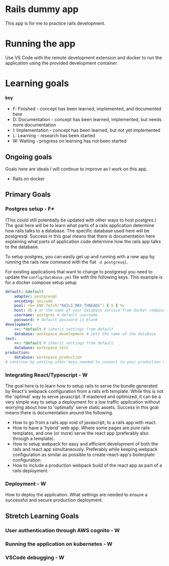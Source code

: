 # Rails dummy app
This app is for me to practice rails development.

# Running the app
Use VS Code with the remote development extension and docker to run the application using the provided development container. 

# Learning goals
#### key
- F: Finished - concept has been learned, implemented, and documented here
- D: Documentation - concept has been learned, implemented, but needs more documentation
- I: Implementation - concept has been learned, but not yet implemented
- L: Learning - research has been started
- W: Waiting - progress on learning has not been started

## Ongoing goals
Goals here are ideals I will continue to improve as I work on this app.
- Rails on docker

## Primary Goals
### Postgres setup - F*
(This could still potentially be updated with other ways to host postgres.)
The goal here will be to learn what parts of a rails application determine how rails talks to a database. The specific database used here will be postgresql. Success in this goal means that there is documentation here explaining what parts of application code determine how the rails app talks to the database.

To setup postgres, you can easily get up and running with a new app by running the rails new command with the flat `-d postgresql`.

For existing applications that want to change to postgresql you need to update the `config/database.yml` file with the following keys. This example is for a docker compose setup setup

```yaml
default: &default
    adapter: postgresql
    encoding: unicode 
    pool: <%= ENV.fetch("RAILS_MAX_THREADS") { 5 } %>
    host: db # or the name of your database service from docker compose this setting will need to change if you are running postgres locally, or not in docker compose
    username: postgres # default username
    password: # default password is blank
development:
    <<: *default # inherit settings from default
    database: workspace_development # sets the name of the database
test:
    <<: *default # inherit settings from default
    database: workspace_test
production:
    database: workspace_production
# continue by setting other keys needed to connect to your production database
```

### Integrating React/Typescript - W
The goal here is to learn how to setup rails to serve the bundle generated by React's webpack configuration from a rails erb template. While this is not the 'optimal' way to serve javascript. If mastered and optimized, it can be a very simple way to setup a deployment for a low traffic application without worrying about how to 'optimally' serve static assets. Success in this goal means there is documentation around the following.
- How to go from a rails app void of javascript, to a rails app with react.
- How to have a 'hybrid' web app. Where some pages are pure rails templates, and one (or more) serve the react app (preferably also through a template).
- How to setup webpack for easy and efficient development of both the rails and react app simultaneously. Preferably while keeping webpack configuration as similar as possible to create-react-app's boilerplate configuration.
- How to include a production webpack build of the react app as part of a rails deployment.

### Deployment - W
How to deploy the application. What settings are needed to ensure a successful and secure production deployment.

## Stretch Learning Goals
### User authentication through AWS cognito - W

### Running the application on kubernetes - W

### VSCode debugging - W

